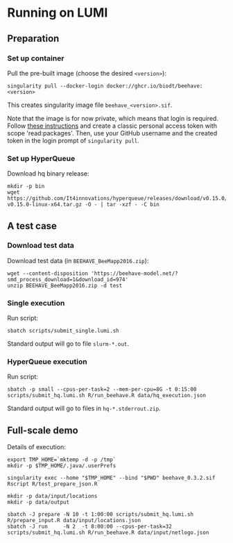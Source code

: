 # Running on LUMI

## Preparation

### Set up container

Pull the pre-built image (choose the desired `<version>`):

    singularity pull --docker-login docker://ghcr.io/biodt/beehave:<version>

This creates singularity image file `beehave_<version>.sif`.

Note that the image is for now private, which means that login is required.
Follow [these instructions](https://docs.github.com/en/authentication/keeping-your-account-and-data-secure/creating-a-personal-access-token#creating-a-personal-access-token-classic)
and create a classic personal access token with scope 'read:packages'.
Then, use your GitHub username and the created token in the login prompt of `singularity pull`.

### Set up HyperQueue

Download hq binary release:

    mkdir -p bin
    wget https://github.com/It4innovations/hyperqueue/releases/download/v0.15.0/hq-v0.15.0-linux-x64.tar.gz -O - | tar -xzf - -C bin


## A test case

### Download test data

Download test data (in `BEEHAVE_BeeMapp2016.zip`):

    wget --content-disposition 'https://beehave-model.net/?smd_process_download=1&download_id=974'
    unzip BEEHAVE_BeeMapp2016.zip -d test

### Single execution

Run script:

    sbatch scripts/submit_single.lumi.sh

Standard output will go to file `slurm-*.out`.

### HyperQueue execution

Run script:

    sbatch -p small --cpus-per-task=2 --mem-per-cpu=8G -t 0:15:00 scripts/submit_hq.lumi.sh R/run_beehave.R data/hq_execution.json

Standard output will go to files in `hq-*.stderrout.zip`.


## Full-scale demo

Details of execution:

    export TMP_HOME=`mktemp -d -p /tmp`
    mkdir -p $TMP_HOME/.java/.userPrefs

    singularity exec --home "$TMP_HOME" --bind "$PWD" beehave_0.3.2.sif Rscript R/test_prepare_json.R

    mkdir -p data/input/locations
    mkdir -p data/output

    sbatch -J prepare -N 10 -t 1:00:00 scripts/submit_hq.lumi.sh R/prepare_input.R data/input/locations.json
    sbatch -J run     -N 2  -t 8:00:00 --cpus-per-task=32 scripts/submit_hq.lumi.sh R/run_beehave.R data/input/netlogo.json

